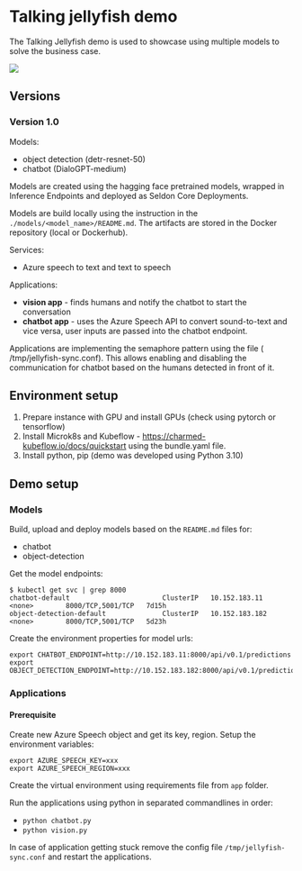 # Talking jellyfish demo

The Talking Jellyfish demo is used to showcase using multiple models to solve
the business case.

![](/home/barteus/Work/tutorials/ai-ml-demos/talking-jellyfish/app-diagram.drawio.png)

## Versions

### Version 1.0

Models:

- object detection (detr-resnet-50)
- chatbot (DialoGPT-medium)

Models are created using the hagging face pretrained models, wrapped in
Inference Endpoints and deployed as Seldon Core Deployments.

Models are build locally using the instruction in
the `./models/<model_name>/README.md`. The artifacts are stored in the Docker
repository (local or Dockerhub).

Services:

- Azure speech to text and text to speech

Applications:

- **vision app** - finds humans and notify the chatbot to start the conversation
- **chatbot app** - uses the Azure Speech API to convert sound-to-text and vice
  versa, user inputs are passed into the chatbot endpoint.

Applications are implementing the semaphore pattern using the file (
/tmp/jellyfish-sync.conf). This allows enabling and disabling the communication
for chatbot based on the humans detected in front of it.

## Environment setup

1. Prepare instance with GPU and install GPUs (check using pytorch or
   tensorflow)
2. Install Microk8s and Kubeflow - https://charmed-kubeflow.io/docs/quickstart
   using the bundle.yaml file.
3. Install python, pip (demo was developed using Python 3.10)

## Demo setup

### Models

Build, upload and deploy models based on the `README.md` files for:

- chatbot
- object-detection

Get the model endpoints:

```shell
$ kubectl get svc | grep 8000
chatbot-default                       ClusterIP   10.152.183.11    <none>        8000/TCP,5001/TCP   7d15h
object-detection-default              ClusterIP   10.152.183.182   <none>        8000/TCP,5001/TCP   5d23h
```

Create the environment properties for model urls:

```shell
export CHATBOT_ENDPOINT=http://10.152.183.11:8000/api/v0.1/predictions
export OBJECT_DETECTION_ENDPOINT=http://10.152.183.182:8000/api/v0.1/predictions
```

### Applications

#### Prerequisite

Create new Azure Speech object and get its key, region.
Setup the environment variables:

```shell
export AZURE_SPEECH_KEY=xxx
export AZURE_SPEECH_REGION=xxx
```

Create the virtual environment using requirements file from `app` folder.

Run the applications using python in separated commandlines in order:

- `python chatbot.py`
- `python vision.py`

In case of application getting stuck remove the config
file `/tmp/jellyfish-sync.conf` and restart the applications.
